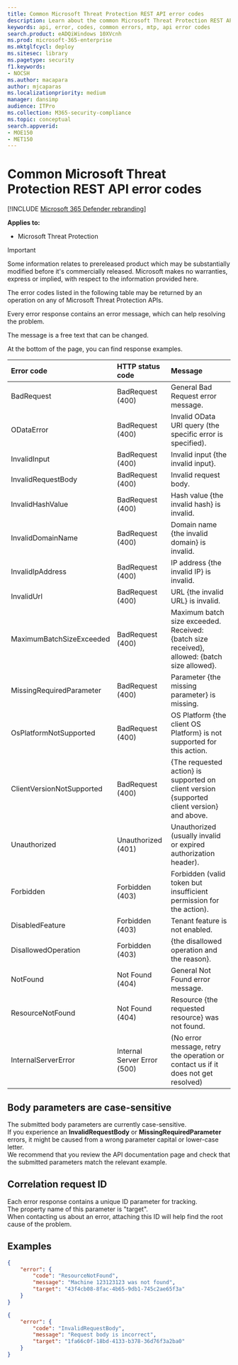 ```yaml
---
title: Common Microsoft Threat Protection REST API error codes
description: Learn about the common Microsoft Threat Protection REST API error codes
keywords: api, error, codes, common errors, mtp, api error codes
search.product: eADQiWindows 10XVcnh
ms.prod: microsoft-365-enterprise
ms.mktglfcycl: deploy
ms.sitesec: library
ms.pagetype: security
f1.keywords:
- NOCSH
ms.author: macapara
author: mjcaparas
ms.localizationpriority: medium
manager: dansimp
audience: ITPro
ms.collection: M365-security-compliance 
ms.topic: conceptual
search.appverid: 
- MOE150
- MET150
---
```


# Common Microsoft Threat Protection REST API error codes

[!INCLUDE [Microsoft 365 Defender rebranding](../includes/microsoft-defender.md)]


**Applies to:**
- Microsoft Threat Protection

>[!IMPORTANT] 
>Some information relates to prereleased product which may be substantially modified before it's commercially released. Microsoft makes no warranties, express or implied, with respect to the information provided here.

The error codes listed in the following table may be returned by an operation on any of Microsoft Threat Protection APIs.

Every error response contains an error message, which can help resolving the problem.

The message is a free text that can be changed.

At the bottom of the page, you can find response examples.

Error code |HTTP status code |Message 
:---|:---|:---
BadRequest | BadRequest (400) | General Bad Request error message.
ODataError | BadRequest (400) | Invalid OData URI query (the specific error is specified).
InvalidInput | BadRequest (400) | Invalid input {the invalid input}.
InvalidRequestBody | BadRequest (400) | Invalid request body.
InvalidHashValue | BadRequest (400) | Hash value {the invalid hash} is invalid.
InvalidDomainName | BadRequest (400) | Domain name {the invalid domain} is invalid.
InvalidIpAddress | BadRequest (400) | IP address {the invalid IP} is invalid.
InvalidUrl | BadRequest (400) | URL {the invalid URL} is invalid.
MaximumBatchSizeExceeded | BadRequest (400) | Maximum batch size exceeded. Received: {batch size received}, allowed: {batch size allowed}.
MissingRequiredParameter | BadRequest (400) | Parameter {the missing parameter} is missing.
OsPlatformNotSupported | BadRequest (400) | OS Platform {the client OS Platform} is not supported for this action.
ClientVersionNotSupported | BadRequest (400) | {The requested action} is supported on client version {supported client version} and above.
Unauthorized | Unauthorized (401) | Unauthorized (usually invalid or expired authorization header).
Forbidden | Forbidden (403) | Forbidden (valid token but insufficient permission for the action).
DisabledFeature | Forbidden (403) | Tenant feature is not enabled.
DisallowedOperation | Forbidden (403) | {the disallowed operation and the reason}.
NotFound | Not Found (404) | General Not Found error message.
ResourceNotFound | Not Found (404) | Resource {the requested resource} was not found.
InternalServerError | Internal Server Error (500) | (No error message,  retry the operation or contact us if it does not get resolved)

## Body parameters are case-sensitive

The submitted body parameters are currently case-sensitive.
<br>If you experience an **InvalidRequestBody** or **MissingRequiredParameter** errors, it might be caused from a wrong parameter capital or lower-case letter.
<br>We recommend that you review the API documentation page and check that the submitted parameters match the relevant example.

## Correlation request ID

Each error response contains a unique ID parameter for tracking.
<br>The property name of this parameter is "target".
<br>When contacting us about an error, attaching this ID will help find the root cause of the problem.

## Examples

```json
{
    "error": {
        "code": "ResourceNotFound",
        "message": "Machine 123123123 was not found",
        "target": "43f4cb08-8fac-4b65-9db1-745c2ae65f3a"
    }
}
```


```json
{
    "error": {
        "code": "InvalidRequestBody",
        "message": "Request body is incorrect",
        "target": "1fa66c0f-18bd-4133-b378-36d76f3a2ba0"
    }
}
```

